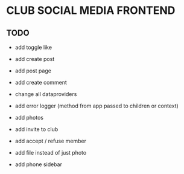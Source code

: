 # CLUB SOCIAL MEDIA FRONTEND

## TODO

- add toggle like
- add create post
- add post page
- add create comment

- change all dataproviders
- add error logger (method from app passed to children or context)
- add photos
- add invite to club
- add accept / refuse member

- add file instead of just photo
- add phone sidebar
